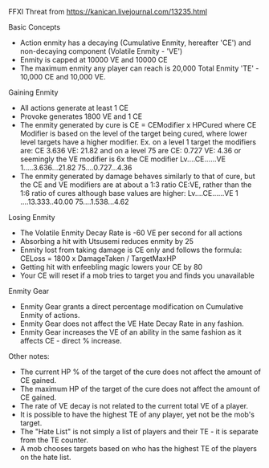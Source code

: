 FFXI Threat from https://kanican.livejournal.com/13235.html

Basic Concepts

- Action enmity has a decaying (Cumulative Enmity, hereafter 'CE') and
  non-decaying component (Volatile Enmity - 'VE')
- Enmity is capped at 10000 VE and 10000 CE
- The maximum enmity any player can reach is 20,000 Total Enmity 'TE' - 10,000 CE and 10,000 VE.

Gaining Enmity

- All actions generate at least 1 CE
- Provoke generates 1800 VE and 1 CE
- The enmity generated by cure is CE = CEModifier x HPCured where CE Modifier is
  based on the level of the target being cured, where lower level targets have a higher modifier.
  Ex. on a level 1 target the modifiers are: CE 3.636 VE: 21.82 and on a level 75 are CE: 0.727 VE: 4.36
  or seemingly the VE modifier is 6x the CE modifier
  Lv....CE......VE
  1.....3.636...21.82
  75....0.727...4.36
- The enmity generated by damage behaves similarly to that of cure, but the CE and VE modifiers are at
  about a 1:3 ratio CE:VE, rather than the 1:6 ratio of cures although base values are higher:
  Lv....CE......VE
  1 ....13.333..40.00
  75....1.538...4.62

Losing Enmity

- The Volatile Enmity Decay Rate is -60 VE per second for all actions
- Absorbing a hit with Utsusemi reduces enmity by 25
- Enmity lost from taking damage is CE only and follows the formula:
  CELoss = 1800 x DamageTaken / TargetMaxHP
- Getting hit with enfeebling magic lowers your CE by 80
- Your CE will reset if a mob tries to target you and finds you unavailable

Enmity Gear

- Enmity Gear grants a direct percentage modification on Cumulative Enmity of actions.
- Enmity Gear does not affect the VE Hate Decay Rate in any fashion.
- Enmity Gear increases the VE of an ability in the same fashion as it affects CE - direct % increase.

Other notes:

- The current HP % of the target of the cure does not affect the amount of CE gained.
- The maximum HP of the target of the cure does not affect the amount of CE gained.
- The rate of VE decay is not related to the current total VE of a player.
- It is possible to have the highest TE of any player, yet not be the mob's target.
- The "Hate List" is not simply a list of players and their TE - it is separate from the TE counter.
- A mob chooses targets based on who has the highest TE of the players on the hate list.
